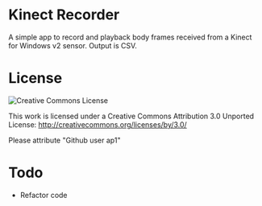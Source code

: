 # Kinect Recorder

A simple app to record and playback body frames received from a Kinect for Windows v2 sensor. Output is CSV.

# License

![Creative Commons License](https://i.creativecommons.org/l/by/3.0/88x31.png)

This work is licensed under a Creative Commons Attribution 3.0 Unported License: http://creativecommons.org/licenses/by/3.0/

Please attribute "Github user ap1"

# Todo
- Refactor code
